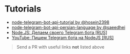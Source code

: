 # Tutorials

* [node-telegram-bot-api-tutorial by @hosein2398](https://github.com/hosein2398/node-telegram-bot-api-tutorial)
* [node-telegram-bot-api-persian-language by @saeedhei](https://github.com/saeedhei/node-telegram-bot-api-persian-language)
* [Node.JS: Делаем своего Telegram бота [RUS]](https://archakov.im/post/telegram-bot-on-nodejs.html)
* [YouTube: Пишем Telegram бота на NodeJS [RUS]](https://www.youtube.com/watch?v=RS1nmDMf69U&list=PL6AOr-PZtK-mM2QC1ixyfa5CtJZGK61aN)

> Send a PR with useful links **not** listed above
